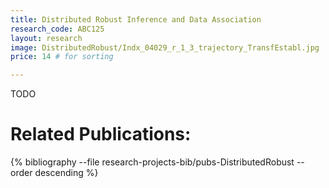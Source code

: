 ```yaml
---
title: Distributed Robust Inference and Data Association
research_code: ABC125
layout: research
image: DistributedRobust/Indx_04029_r_1_3_trajectory_TransfEstabl.jpg
price: 14 # for sorting 

---
```


TODO

# Related Publications: 
{% bibliography --file research-projects-bib/pubs-DistributedRobust --order descending %}

